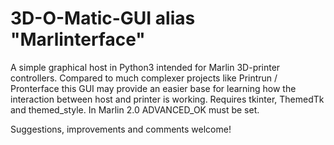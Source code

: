 # 3D-O-Matic-GUI alias "Marlinterface"
A simple graphical host in Python3 intended for 
Marlin 3D-printer controllers.
Compared to much complexer projects like Printrun / Pronterface this GUI may provide an easier
base for learning how the interaction between
host and printer is working.
Requires tkinter, ThemedTk and themed_style.
In Marlin 2.0 ADVANCED_OK must be set.

Suggestions, improvements and comments welcome!
